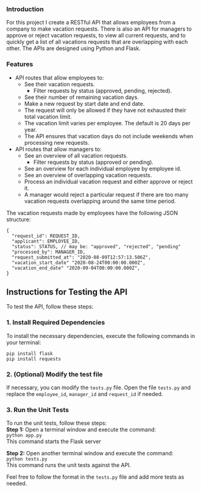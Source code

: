 ### Introduction

For this project I create a RESTful API that allows employees from a company to make vacation requests. There is also an API for managers to approve or reject vacation requests, to view all current requests, and to quickly get a list of all vacations requests that are overlapping with each other. The APIs are designed using Python and Flask.

### Features

- API routes that allow employees to:
    - See their vacation requests.
		- Filter requests by status (approved, pending, rejected).
    - See their number of remaining vacation days.
    - Make a new request by start date and end date.
    - The request will only be allowed if they have not exhausted their total vacation limit.
    - The vacation limit varies per employee. The default is 20 days per year.
    - The API ensures that vacation days do not include weekends when processing new requests.
- API routes that allow managers to:
    - See an overview of all vacation requests.
        - Filter requests by status (approved or pending).
    - See an overview for each individual employee by employee id.
    - See an overview of overlapping vacation requests.
    - Process an individual vacation request and either approve or reject it.
    - A manager would reject a particular request if there are too many vacation requests overlapping around the same time period. 

The vacation requests made by employees have the following JSON structure:
```
{
  "request_id": REQUEST_ID,
  "applicant": EMPLOYEE_ID,
  "status": STATUS, // may be: "approved", "rejected", "pending"
  "processed_by": MANAGER_ID,
  "request_submitted_at": "2020-08-09T12:57:13.506Z",
  "vacation_start_date" "2020-08-24T00:00:00.000Z",
  "vacation_end_date" "2020-09-04T00:00:00.000Z",
}
```

## Instructions for Testing the API

To test the API, follow these steps:

### 1. Install Required Dependencies

To install the necessary dependencies, execute the following commands in your terminal:

```pip install flask```<br>
```pip install requests```

### 2. (Optional) Modify the test file

If necessary, you can modify the ```tests.py``` file. Open the file ```tests.py``` and replace the ```employee_id```,  ```manager_id``` and ```request_id``` if needed.

### 3. Run the Unit Tests

To run the unit tests, follow these steps:  
**Step 1:** Open a terminal window and execute the command:<br>
```python app.py``` <br>
This command starts the Flask server

**Step 2:** Open another terminal window and execute the command:  
```python tests.py```  
This command runs the unit tests against the API.

Feel free to follow the format in the ```tests.py``` file and add more tests as needed.